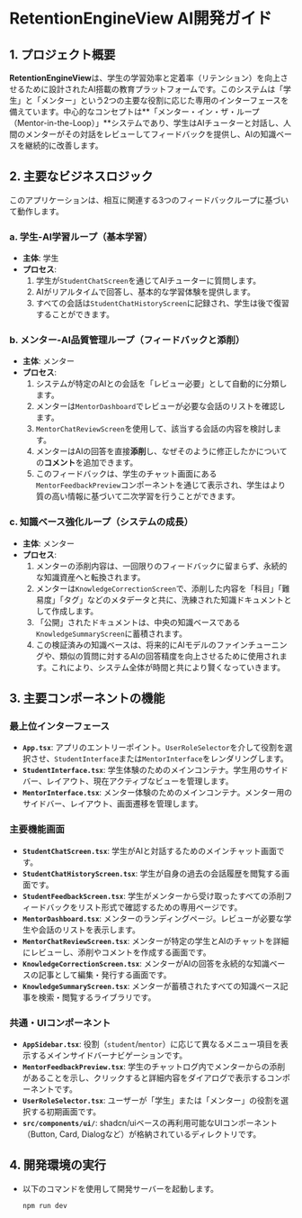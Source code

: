 # RetentionEngineView AI開発ガイド

## 1. プロジェクト概要

**RetentionEngineView**は、学生の学習効率と定着率（リテンション）を向上させるために設計されたAI搭載の教育プラットフォームです。このシステムは「学生」と「メンター」という2つの主要な役割に応じた専用のインターフェースを備えています。中心的なコンセプトは**「メンター・イン・ザ・ループ（Mentor-in-the-Loop）」**システムであり、学生はAIチューターと対話し、人間のメンターがその対話をレビューしてフィードバックを提供し、AIの知識ベースを継続的に改善します。

## 2. 主要なビジネスロジック

このアプリケーションは、相互に関連する3つのフィードバックループに基づいて動作します。

### a. 学生-AI学習ループ（基本学習）
- **主体**: 学生
- **プロセス**:
    1. 学生が`StudentChatScreen`を通じてAIチューターに質問します。
    2. AIがリアルタイムで回答し、基本的な学習体験を提供します。
    3. すべての会話は`StudentChatHistoryScreen`に記録され、学生は後で復習することができます。

### b. メンター-AI品質管理ループ（フィードバックと添削）
- **主体**: メンター
- **プロセス**:
    1. システムが特定のAIとの会話を「レビュー必要」として自動的に分類します。
    2. メンターは`MentorDashboard`でレビューが必要な会話のリストを確認します。
    3. `MentorChatReviewScreen`を使用して、該当する会話の内容を検討します。
    4. メンターはAIの回答を直接**添削**し、なぜそのように修正したかについての**コメント**を追加できます。
    5. このフィードバックは、学生のチャット画面にある`MentorFeedbackPreview`コンポーネントを通じて表示され、学生はより質の高い情報に基づいて二次学習を行うことができます。

### c. 知識ベース強化ループ（システムの成長）
- **主体**: メンター
- **プロセス**:
    1. メンターの添削内容は、一回限りのフィードバックに留まらず、永続的な知識資産へと転換されます。
    2. メンターは`KnowledgeCorrectionScreen`で、添削した内容を「科目」「難易度」「タグ」などのメタデータと共に、洗練された知識ドキュメントとして作成します。
    3. 「公開」されたドキュメントは、中央の知識ベースである`KnowledgeSummaryScreen`に蓄積されます。
    4. この検証済みの知識ベースは、将来的にAIモデルのファインチューニングや、類似の質問に対するAIの回答精度を向上させるために使用されます。これにより、システム全体が時間と共により賢くなっていきます。

## 3. 主要コンポーネントの機能

### 最上位インターフェース
- **`App.tsx`**: アプリのエントリーポイント。`UserRoleSelector`を介して役割を選択させ、`StudentInterface`または`MentorInterface`をレンダリングします。
- **`StudentInterface.tsx`**: 学生体験のためのメインコンテナ。学生用のサイドバー、レイアウト、現在アクティブなビューを管理します。
- **`MentorInterface.tsx`**: メンター体験のためのメインコンテナ。メンター用のサイドバー、レイアウト、画面遷移を管理します。

### 主要機能画面
- **`StudentChatScreen.tsx`**: 学生がAIと対話するためのメインチャット画面です。
- **`StudentChatHistoryScreen.tsx`**: 学生が自身の過去の会話履歴を閲覧する画面です。
- **`StudentFeedbackScreen.tsx`**: 学生がメンターから受け取ったすべての添削フィードバックをリスト形式で確認するための専用ページです。
- **`MentorDashboard.tsx`**: メンターのランディングページ。レビューが必要な学生や会話のリストを表示します。
- **`MentorChatReviewScreen.tsx`**: メンターが特定の学生とAIのチャットを詳細にレビューし、添削やコメントを作成する画面です。
- **`KnowledgeCorrectionScreen.tsx`**: メンターがAIの回答を永続的な知識ベースの記事として編集・発行する画面です。
- **`KnowledgeSummaryScreen.tsx`**: メンターが蓄積されたすべての知識ベース記事を検索・閲覧するライブラリです。

### 共通・UIコンポーネント
- **`AppSidebar.tsx`**: 役割（`student`/`mentor`）に応じて異なるメニュー項目を表示するメインサイドバーナビゲーションです。
- **`MentorFeedbackPreview.tsx`**: 学生のチャットログ内でメンターからの添削があることを示し、クリックすると詳細内容をダイアログで表示するコンポーネントです。
- **`UserRoleSelector.tsx`**: ユーザーが「学生」または「メンター」の役割を選択する初期画面です。
- **`src/components/ui/`**: shadcn/uiベースの再利用可能なUIコンポーネント（Button, Card, Dialogなど）が格納されているディレクトリです。

## 4. 開発環境の実行

- 以下のコマンドを使用して開発サーバーを起動します。
  ```bash
  npm run dev
  ```
